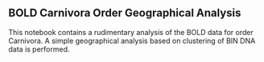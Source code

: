 ## BOLD Carnivora Order Geographical Analysis

This notebook contains a rudimentary analysis of the BOLD data for order Carnivora. A simple geographical analysis based on clustering of BIN DNA data is performed.
